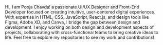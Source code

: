 Hi, I am Pooja Chavda! a passionate UI/UX Designer and Front-End Developer focused on creating intuitive, user-centered digital experiences. With expertise in HTML, CSS, JavaScript, React.js, and design tools like Figma, Adobe XD, and Canva, I bridge the gap between design and development. I enjoy working on both design and development aspects of projects, collaborating with cross-functional teams to bring creative ideas to life. Feel free to explore my repositories to see my work and contributions!
